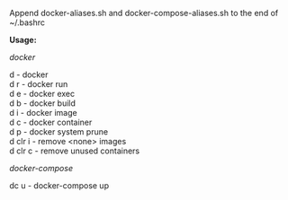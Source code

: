 Append docker-aliases.sh and docker-compose-aliases.sh to the end of ~/.bashrc

**Usage:**

*docker*

d - docker \
d r - docker run \
d e - docker exec \
d b - docker build \
d i - docker image \
d c - docker container \
d p - docker system prune \
d clr i - remove \<none\> images \
d clr c - remove unused containers  

*docker-compose*

dc u - docker-compose up 
